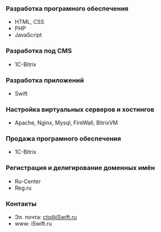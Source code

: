 ### Разработка програмного обеспечения

* HTML, CSS
* PHP
* JavaScript


### Разработка под CMS

* 1C-Bitrix


### Разработка приложений

* Swift


### Настройка виртуальных серверов и хостингов

* Apache, Nginx, Mysql, FireWall, BitrixVM


### Продажа програмного обеспечения

* 1C-Bitrix


### Регистрация и делигирование доменных имён

* Ru-Center
* Reg.ru

### Контакты

* Эл. почта: cto@iSwift.ru
* www: iSwift.ru
